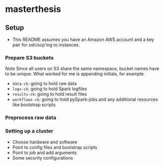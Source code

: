 # masterthesis

## Setup

* This README assumes you have an Amazon AWS account and a key pair for ssh/scp'ing to instances.

### Prepare S3 buckets

*Note* Since all users on S3 share the same namespace, bucket names have to be unique. What worked for me is appending initials, for example.

* `data-ck`: going to hold raw data
* `logs-ck`: going to hold Spark logfiles
* `results-ck`: going to hold result files
* `workflows-ck`: going to hold pySpark-jobs and any additional resources like bootstrap scripts


### Preprocess raw data



### Setting up a cluster

* Choose hardware and software
* Point to config files and bootstrap scripts
* Point to job and add arguments
* Some security configurations
